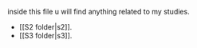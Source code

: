inside this file u will find anything related to my studies.

- [[S2 folder|s2]].
- [[S3 folder|s3]].